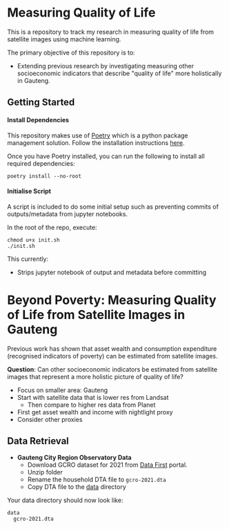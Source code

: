 # Measuring Quality of Life
This is a repository to track my research in measuring quality of life from satellite images using machine learning.

The primary objective of this repository is to:
- Extending previous research by investigating measuring other socioeconomic indicators that describe "quality of life" more holistically in Gauteng.

## Getting Started
#### Install Dependencies
This repository makes use of [Poetry](https://python-poetry.org/) which is a python package management solution. Follow the installation instructions [here](https://python-poetry.org/docs/#installation).

Once you have Poetry installed, you can run the following to install all required dependencies:
```shell
poetry install --no-root
```

#### Initialise Script
A script is included to do some initial setup such as preventing commits of outputs/metadata from jupyter notebooks.

In the root of the repo, execute:
```shell
chmod u+x init.sh
./init.sh
```
This currently:
- Strips jupyter notebook of output and metadata before committing

# Beyond Poverty: Measuring Quality of Life from Satellite Images in Gauteng
Previous work has shown that asset wealth and consumption expenditure (recognised indicators of poverty) can be estimated from satellite images.

**Question**: Can other socioeconomic indicators be estimated from satellite images that represent a more holistic picture of quality of life?

- Focus on smaller area: Gauteng
- Start with satellite data that is lower res from Landsat
  - Then compare to higher res data from Planet
- First get asset wealth and income with nightlight proxy
- Consider other proxies

## Data Retrieval
- **Gauteng City Region Observatory Data**
  - Download GCRO dataset for 2021 from [Data First](https://www.datafirst.uct.ac.za/dataportal/index.php/catalog/874) portal.
  - Unzip folder
  - Rename the household DTA file to `gcro-2021.dta`
  - Copy DTA file to the [data](data) directory

Your data directory should now look like:
```
data
  gcro-2021.dta
```


[//]: # (TODO: Add years for dataset)